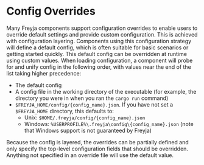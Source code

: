 # Config Overrides

Many Freyja components support configuration overrides to enable users to override default settings and provide custom configuration. This is achieved with configuration layering. Components using this configuration strategy will define a default config, which is often suitable for basic scenarios or getting started quickly. This default config can be overridden at runtime using custom values. When loading configuration, a component will probe for and unify config in the following order, with values near the end of the list taking higher precedence:

- The default config
- A config file in the working directory of the executable (for example, the directory you were in when you ran the `cargo run` command)
- `$FREYJA_HOME/config/{config_name}.json`. If you have not set a `$FREYJA_HOME` directory, this defaults to:
  - Unix: `$HOME/.freyja/config/{config_name}.json`
  - Windows: `%USERPROFILE%\.freyja\config\{config_name}.json` (note that Windows support is not guaranteed by Freyja)

Because the config is layered, the overrides can be partially defined and only specify the top-level configuration fields that should be overridden. Anything not specified in an override file will use the default value.
